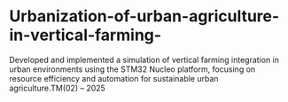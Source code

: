 # Urbanization-of-urban-agriculture-in-vertical-farming-
Developed and implemented a simulation of vertical farming integration in urban environments using the STM32 Nucleo platform, focusing on resource efficiency and automation for sustainable urban agriculture.TM(02) – 2025
